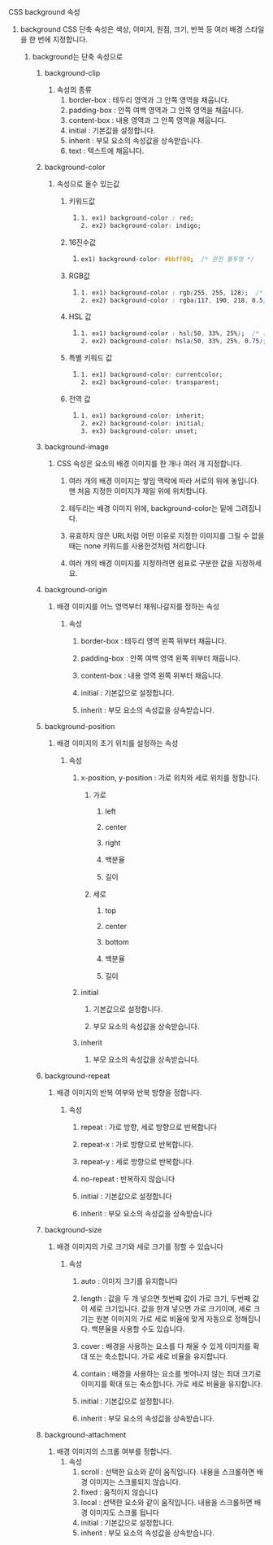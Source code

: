 

CSS background 속성



1. background CSS 단축 속성은 색상, 이미지, 원점, 크기, 반복 등 여러 배경 스타일을 한 번에 지정합니다.

   1. background는 단축 속성으로 

      1. background-clip

         1. 속성의 종류
            1. border-box : 테두리 영역과 그 안쪽 영역을 채웁니다.
            2. padding-box : 안쪽 여백 영역과 그 안쪽 영역을 채웁니다.
            3. content-box : 내용 영역과 그 안쪽 영역을 채웁니다.
            4. initial : 기본값을 설정합니다.
            5. inherit : 부모 요소의 속성값을 상속받습니다.
            6. text : 텍스트에 채웁니다.

      2. background-color

         1. 속성으로 올수 있는값

            1. 키워드값

               1. ```css
                  1. ex1) background-color : red;
                  2. ex2) background-color: indigo;
                  ```

                  

               

            2. 16진수값

               1. ```css
                  ex1) background-color: #bbff00;  /* 완전 불투명 */
                  ```

                  

               

            3. RGB값

               1. ```css
                  1. ex1) background-color : rgb(255, 255, 128);  /* 완전 불투명 */
                  2. ex2) background-color : rgba(117, 190, 218, 0.5);/* 50% 불투명도 */
                  
                  
                  ```

                  

            4. HSL 값

               1. ```css
                  1. ex1) background-color : hsl(50, 33%, 25%);  /* 완전 불투명 */
                  2. ex2) background-color: hsla(50, 33%, 25%, 0.75); /* 75% 불투명도 */
                  ```

                  

               

            5. 특별 키워드 값

               1. ```css
                  1. ex1) background-color: currentcolor;
                  2. ex2) background-color: transparent;
                  ```

                  

            6. 전역 값

               1. ```css
                  1. ex1) background-color: inherit;
                  2. ex2) background-color: initial;
                  3. ex3) background-color: unset;
                  ```

                  

      3. background-image

         1. CSS 속성은 요소의 배경 이미지를 한 개나 여러 개 지정합니다.

            1. 여러 개의 배경 이미지는 쌓임 맥락에 따라 서로의 위에 놓입니다. 맨 처음 지정한 이미지가 제일 위에 위치합니다.

            2. 테두리는 배경 이미지 위에, background-color는 밑에 그려집니다.

            3. 유효하지 않은 URL처럼 어떤 이유로 지정한 이미지를 그릴 수 없을 때는 none 키워드를 사용한것처럼 처리합니다.

            4. 여러 개의 배경 이미지를 지정하려면 쉼표로 구분한 값을 지정하세요.

               

      4. background-origin

         1. 배경 이미지를 어느 영역부터 채워나갈지를 정하는 속성

            1. 속성

               1. border-box : 테두리 영역 왼쪽 위부터 채웁니다.

               2. padding-box : 안쪽 여백 영역 왼쪽 위부터 채웁니다.

               3. content-box : 내용 영역 왼쪽 위부터 채웁니다.

               4. initial : 기본값으로 설정합니다.

               5. inherit : 부모 요소의 속성값을 상속받습니다.

                  

      5. background-position

         1. 배경 이미지의 초기 위치를 설정하는 속성

            1. 속성

               1. x-position, y-position : 가로 위치와 세로 위치를 정합니다.

                  1. 가로

                     1. left

                     2. center

                     3. right

                     4. 백분율

                     5. 길이

                        

                  2. 세로

                     1. top

                     2. center

                     3. bottom

                     4. 백분율

                     5. 길이

                        

               2. initial

                  1. 기본값으로 설정합니다.

                  2. 부모 요소의 속성값을 상속받습니다.

                     

               3. inherit

                  1. 부모 요소의 속성값을 상속받습니다.

                  

      6. background-repeat

         1. 배경 이미지의 반복 여부와 반복 방향을 정합니다.

            1. 속성

               1. repeat : 가로 방향, 세로 방향으로 반복합니다

               2. repeat-x : 가로 방향으로 반복합니다.

               3. repeat-y : 세로 방향으로 반복합니다.

               4. no-repeat : 반복하지 않습니다

               5. initial : 기본값으로 설정합니다

               6. inherit : 부모 요소의 속성값을 상속받습니다

                  

      7. background-size

         1. 배경 이미지의 가로 크기와 세로 크기를 정할 수 있습니다

            1. 속성 

               1. auto : 이미지 크기를 유지합니다

               2. length : 값을 두 개 넣으면 첫번째 값이 가로 크기, 두번째 값이 세로 크기입니다. 값을 한개 넣으면 가로 크기이며, 세로 크기는 원본 이미지의 가로 세로 비율에 맞게 자동으로 정해집니다. 백분율을 사용할 수도 있습니다.

               3. cover : 배경을 사용하는 요소를 다 채울 수 있게 이미지를 확대 또는 축소합니다. 가로 세로 비율을 유지합니다.

               4. contain : 배경을 사용하는 요소를 벗어나지 않는 최대 크기로 이미지를 확대 또는 축소합니다. 가로 세로 비율을 유지합니다.

               5. initial : 기본값으로 설정합니다.

               6. inherit : 부모 요소의 속성값을 상속받습니다.

                  

      8. background-attachment

         1. 배경 이미지의 스크롤 여부를 정합니다.
            1. 속성
               1. scroll : 선택한 요소와 같이 움직입니다. 내용을 스크롤하면 배경 이미지는 스크롤되지 			않습니다.
               2. fixed : 움직이지 않습니다
               3. local : 선택한 요소와 같이 움직입니다. 내용을 스크롤하면 배경 이미지도 스크롤 됩니다
               4. initial : 기본값으로 설정합니다.
               5. inherit : 부모 요소의 속성값을 상속받습니다. 
